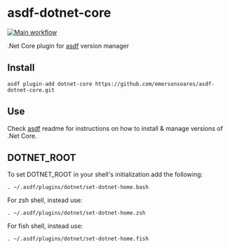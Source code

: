 # asdf-dotnet-core

[![Main workflow](https://github.com/emersonsoares/asdf-dotnet-core/workflows/Main%20workflow/badge.svg?branch=master)](https://github.com/emersonsoares/asdf-dotnet-core/actions)

.Net Core plugin for [asdf](https://github.com/asdf-vm/asdf) version manager

## Install

```
asdf plugin-add dotnet-core https://github.com/emersonsoares/asdf-dotnet-core.git
```

## Use

Check [asdf](https://github.com/asdf-vm/asdf) readme for instructions on how to
install & manage versions of .Net Core.

## DOTNET_ROOT

To set DOTNET_ROOT in your shell's initialization add the following:

`. ~/.asdf/plugins/dotnet/set-dotnet-home.bash`

For zsh shell, instead use:

`. ~/.asdf/plugins/dotnet/set-dotnet-home.zsh`

For fish shell, instead use:

`. ~/.asdf/plugins/dotnet/set-dotnet-home.fish`
